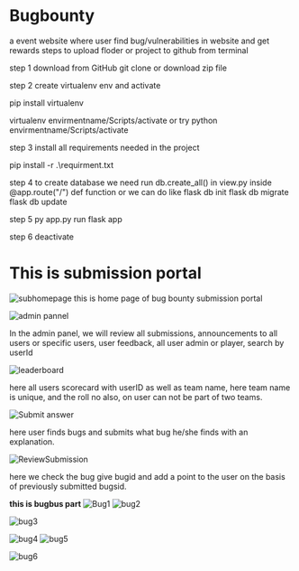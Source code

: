 # Bugbounty
a event website where user find bug/vulnerabilities in website and get rewards 
steps to upload floder or project to github from terminal

step 1 download from GitHub
git clone or download zip file

step 2 create virtualenv env  and activate

pip install virtualenv

virtualenv envirmentname/Scripts/activate  or try python envirmentname/Scripts/activate

step 3 install all requirements needed in the project

pip install -r .\requirment.txt

step 4 to create database we need run db.create_all() in view.py inside @app.route("/") def function
or we can do like 
flask db init 
flask db migrate
flask db update

step 5 py app.py  run flask app

step 6 deactivate



<h1>This is submission portal</h1>

![subhomepage](https://github.com/amitrizz/Bugbounty/assets/74492526/bdf75902-a349-4f50-94df-1438ea0f4fc4)
this is home page of bug bounty submission portal

![admin pannel](https://github.com/amitrizz/Bugbounty/assets/74492526/7a4a72d3-1647-4388-85f3-87a9839771b4)

In the admin panel, we will review all submissions, announcements to all users or specific users, user feedback,
all user admin or player, search by userId



![leaderboard](https://github.com/amitrizz/Bugbounty/assets/74492526/cff2d9a9-3f08-4f95-9789-a304070d3cf0)

here all users scorecard with userID as well as team name, here team name is unique, and the roll no also,
on user can not be part of two teams.


![Submit answer](https://github.com/amitrizz/Bugbounty/assets/74492526/3bac43e5-0df3-46b3-9b3b-eda2fc601c3e)

here user finds bugs and submits what bug he/she finds with an explanation.

![ReviewSubmission](https://github.com/amitrizz/Bugbounty/assets/74492526/a1a81b5c-97d6-4efb-85ed-50b384f8cf35)

here we check the bug give bugid and add a point to the user on the basis of previously submitted bugsid. 


<b>this is bugbus part</b>
![Bug1](https://github.com/amitrizz/Bugbounty/assets/74492526/1ebcddd7-de50-49fb-8280-2a5e5c2f3da4)
![bug2](https://github.com/amitrizz/Bugbounty/assets/74492526/44661f76-3662-4421-a340-a8133b4afc00)



![bug3](https://github.com/amitrizz/Bugbounty/assets/74492526/9941785d-8aa5-4c32-980c-afec2ca524ec)




![bug4](https://github.com/amitrizz/Bugbounty/assets/74492526/06aec6de-804f-4df4-995b-c76854382b02)
![bug5](https://github.com/amitrizz/Bugbounty/assets/74492526/3e4848a8-27fe-4341-9bba-fdfa7de182b4)







![bug6](https://github.com/amitrizz/Bugbounty/assets/74492526/1122522d-fef4-42fc-b006-4270c2326d2a)






